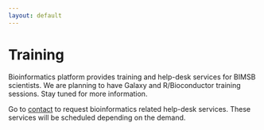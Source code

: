 ```yaml
---
layout: default
---
```


# Training

Bioinformatics platform provides training and help-desk services for
BIMSB scientists. We are planning to have Galaxy and R/Bioconductor
training sessions.  Stay tuned for more information.

Go to [contact](contact.html) to request bioinformatics related
help-desk services. These services will be scheduled depending on the
demand.
